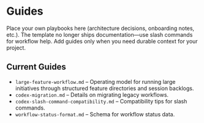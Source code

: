 # Guides

Place your own playbooks here (architecture decisions, onboarding notes, etc.). The template no longer ships documentation—use slash commands for workflow help. Add guides only when you need durable context for your project.

## Current Guides

- `large-feature-workflow.md` – Operating model for running large initiatives through structured feature directories and session backlogs.
- `codex-migration.md` – Details on migrating legacy workflows.
- `codex-slash-command-compatibility.md` – Compatibility tips for slash commands.
- `workflow-status-format.md` – Schema for workflow status data.
